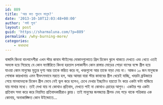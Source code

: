 ```yaml
---
id: 889
title: 'আর কত পুড়বে মানুষ?'
date: '2013-10-10T12:03:48+00:00'
author: 'শর্মা লুনা'
layout: post
guid: 'https://sharmaluna.com/?p=889'
permalink: /why-burning-more/
categories:
    - মাথাব্যাথা
---
```


বাঙ্গালি কিংবা বাংলাদেশীরা এখন স্টার কাবাব স্টাইলের দোকানগুলোতে গ্রিল চিকেন ঝুলে থাকতে দেখতে এবং খেতে এতই অভ্যস্ত হয়ে গিয়েছে যে কোন ফ্যাক্টরিতে কিংবা হরতাল চলাকালীন কোন রাস্তার মোড়ের পোড়া বাসের বক্ষে গ্রীল হয়ে যাওয়া কোন মানুষের মৃত্যুর দৃশ্য আর তাকে স্তম্ভিত করে না, খবরগুলো আর তাকে নাড়া দেয় না। আজও ১০ জন মানুষকে পোষাক কারখানায় এমন বীভৎসভাবে মরতে হল, আর আমরা যারা স্টার কাবাবের গ্রীল খেয়েই যাচ্ছি, খবরটা ব্রাউজারে পেয়ে মানবদেহকে চিকেন গ্রীল ভেবে নেই ভুল করে হলেও, চেখে দেখার ইচ্ছাটাও হয়তো টং করে একটা ঘন্টা বাজিয়ে যায় মাথার মধ্যে। তাই দেখা যায় না কোথাও প্রতিবাদ, দেখতে পাই না কোথাও দ্রোহের আগুন। একটার পর একটা প্রতিবাদ সভা করে করে নিয়মিত প্রতিবাদকারীরাও ক্লান্ত। তাই মানুষের জলজ্যান্ত গ্রীলড দেহ পড়ে থাকে পত্রিকার এক কোনায়, অনাকাঙ্ক্ষিত কোন উইন্ডোতে…